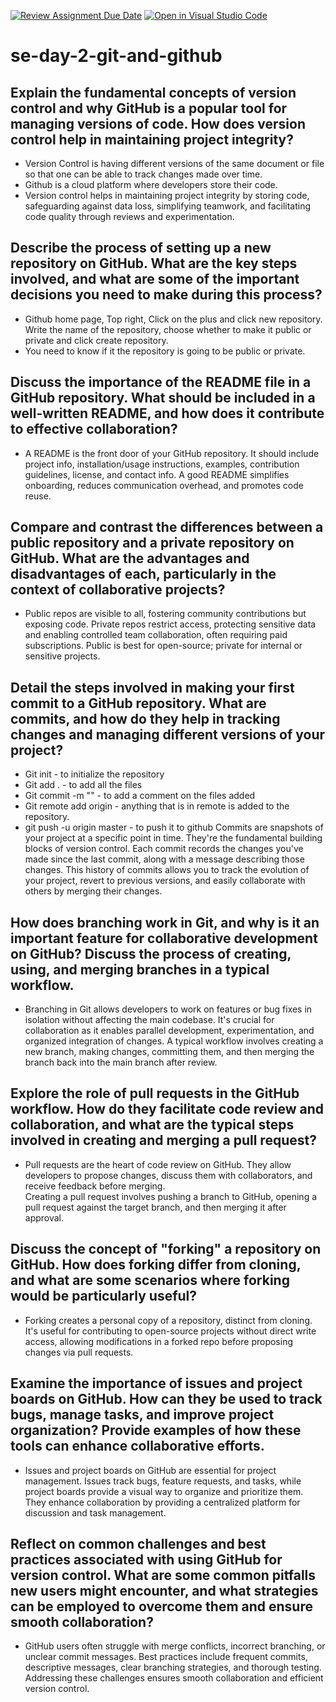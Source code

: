 [![Review Assignment Due Date](https://classroom.github.com/assets/deadline-readme-button-22041afd0340ce965d47ae6ef1cefeee28c7c493a6346c4f15d667ab976d596c.svg)](https://classroom.github.com/a/8wgCKhpZ)
[![Open in Visual Studio Code](https://classroom.github.com/assets/open-in-vscode-2e0aaae1b6195c2367325f4f02e2d04e9abb55f0b24a779b69b11b9e10269abc.svg)](https://classroom.github.com/online_ide?assignment_repo_id=18394540&assignment_repo_type=AssignmentRepo)
# se-day-2-git-and-github
## Explain the fundamental concepts of version control and why GitHub is a popular tool for managing versions of code. How does version control help in maintaining project integrity?
- Version Control is having different versions of the same document or file so that one can be able to track changes made over time.
- Github is a cloud platform where developers store their code.
- Version control helps in maintaining project integrity by storing code, safeguarding against data loss, simplifying teamwork, and facilitating code quality through reviews and experimentation.

## Describe the process of setting up a new repository on GitHub. What are the key steps involved, and what are some of the important decisions you need to make during this process?
- Github home page, Top right, Click on the plus and click new repository. Write the name of the repository, choose whether to make it public or private and click create repository.
- You need to know if it the repository is going to be public or private.
## Discuss the importance of the README file in a GitHub repository. What should be included in a well-written README, and how does it contribute to effective collaboration?
- A README is the front door of your GitHub repository.  It should include project info, installation/usage instructions, examples, contribution guidelines, license, and contact info.  A good README simplifies onboarding, reduces communication overhead, and promotes code reuse.
## Compare and contrast the differences between a public repository and a private repository on GitHub. What are the advantages and disadvantages of each, particularly in the context of collaborative projects?
- Public repos are visible to all, fostering community contributions but exposing code. Private repos restrict access, protecting sensitive data and enabling controlled team 
 collaboration, often requiring paid subscriptions. Public is best for open-source; private for internal or sensitive projects.
## Detail the steps involved in making your first commit to a GitHub repository. What are commits, and how do they help in tracking changes and managing different versions of your project?
- Git init - to initialize the repository
- Git add . - to add all the files
- Git commit -m "" - to add a comment on the files added
- Git remote add origin - anything that is in remote is added to the repository.
- git push -u origin master - to push it to github
Commits are snapshots of your project at a specific point in time.  They're the fundamental building blocks of version control.  Each commit records the changes you've made since the last commit, along with a message describing those changes. This history of commits allows you to track the evolution of your project, revert to previous versions, and easily collaborate with others by merging their changes.

## How does branching work in Git, and why is it an important feature for collaborative development on GitHub? Discuss the process of creating, using, and merging branches in a typical workflow.
- Branching in Git allows developers to work on features or bug fixes in isolation without affecting the main codebase.  It's crucial for collaboration as it enables 
 parallel development, experimentation, and organized integration of changes.  A typical workflow involves creating a new branch, making changes, committing them, and then 
merging the branch back into the main branch after review. 
## Explore the role of pull requests in the GitHub workflow. How do they facilitate code review and collaboration, and what are the typical steps involved in creating and merging a pull request?
- Pull requests are the heart of code review on GitHub.  They allow developers to propose changes, discuss them with collaborators, and receive feedback before merging.  
 Creating a pull request involves pushing a branch to GitHub, opening a pull request against the target branch, and then merging it after approval.
## Discuss the concept of "forking" a repository on GitHub. How does forking differ from cloning, and what are some scenarios where forking would be particularly useful?
- Forking creates a personal copy of a repository, distinct from cloning.  It's useful for contributing to open-source projects without direct write access, allowing modifications in a forked repo before proposing changes via pull requests.
## Examine the importance of issues and project boards on GitHub. How can they be used to track bugs, manage tasks, and improve project organization? Provide examples of how these tools can enhance collaborative efforts.
- Issues and project boards on GitHub are essential for project management.  Issues track bugs, feature requests, and tasks, while project boards provide a visual way to organize and prioritize them.  They enhance collaboration by providing a centralized platform for discussion and task management.
## Reflect on common challenges and best practices associated with using GitHub for version control. What are some common pitfalls new users might encounter, and what strategies can be employed to overcome them and ensure smooth collaboration?
- GitHub users often struggle with merge conflicts, incorrect branching, or unclear commit messages.  Best practices include frequent commits, descriptive messages, clear branching strategies, and thorough testing.  Addressing these challenges ensures smooth collaboration and efficient version control.

